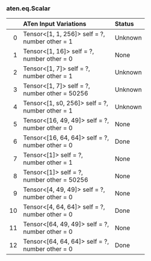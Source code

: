 ### aten.eq.Scalar
|    | ATen Input Variations                              | Status   |
|---:|:---------------------------------------------------|:---------|
|  0 | Tensor<[1, 1, 256]> self = ?,<br>number other = 1  | Unknown  |
|  1 | Tensor<[1, 16]> self = ?,<br>number other = 0      | None     |
|  2 | Tensor<[1, 7]> self = ?,<br>number other = 1       | Unknown  |
|  3 | Tensor<[1, 7]> self = ?,<br>number other = 50256   | Unknown  |
|  4 | Tensor<[1, s0, 256]> self = ?,<br>number other = 1 | Unknown  |
|  5 | Tensor<[16, 49, 49]> self = ?,<br>number other = 0 | None     |
|  6 | Tensor<[16, 64, 64]> self = ?,<br>number other = 0 | Done     |
|  7 | Tensor<[1]> self = ?,<br>number other = 1          | None     |
|  8 | Tensor<[1]> self = ?,<br>number other = 50256      | None     |
|  9 | Tensor<[4, 49, 49]> self = ?,<br>number other = 0  | None     |
| 10 | Tensor<[4, 64, 64]> self = ?,<br>number other = 0  | Done     |
| 11 | Tensor<[64, 49, 49]> self = ?,<br>number other = 0 | None     |
| 12 | Tensor<[64, 64, 64]> self = ?,<br>number other = 0 | Done     |

